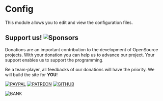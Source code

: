 # Config
This module allows you to edit and view the configuration files.

## Support us! ![Sponsors](https://img.shields.io/github/sponsors/fruithost?style=social)
Donations are an important contribution to the development of OpenSource projects. With your donation you can help us to advance our project. Your support enables us to support the programming.

Be a team-player, all feedbacks of our donations will have the priority. We will build the site for **YOU**!

[![PAYPAL]](https://paypal.me/debitdirect) [![PATREON]](https://www.patreon.com/fruithost) [![GITHUB]](https://github.com/sponsors/fruithost)

![BANK]

[GITHUB]: https://img.shields.io/badge/GitHub-%24?style=for-the-badge&logo=github&color=%230d1117
[PAYPAL]: https://img.shields.io/badge/PayPal-%24?style=for-the-badge&logo=paypal&color=%23169BD7
[PATREON]: https://img.shields.io/badge/PATREON-%24?style=for-the-badge&logo=patreon&color=%23F96854
[BANK]: https://github.com/fruithost/Documentation/blob/main/Images/donation_bank.png?raw=true